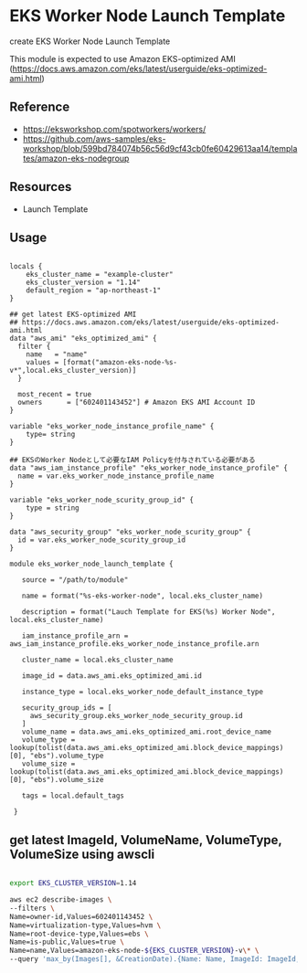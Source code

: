 # EKS Worker Node Launch Template

create EKS Worker Node Launch Template

This module is expected to use Amazon EKS-optimized AMI (https://docs.aws.amazon.com/eks/latest/userguide/eks-optimized-ami.html)

## Reference

- https://eksworkshop.com/spotworkers/workers/
- https://github.com/aws-samples/eks-workshop/blob/599bd784074b56c56d9cf43cb0fe60429613aa14/templates/amazon-eks-nodegroup

## Resources

- Launch Template

## Usage

```hcl-terraform

locals {
	eks_cluster_name = "example-cluster"
	eks_cluster_version = "1.14"
    default_region = "ap-northeast-1"
}

## get latest EKS-optimized AMI
## https://docs.aws.amazon.com/eks/latest/userguide/eks-optimized-ami.html
data "aws_ami" "eks_optimized_ami" {
  filter {
    name   = "name"
    values = [format("amazon-eks-node-%s-v*",local.eks_cluster_version)]
  }

  most_recent = true
  owners      = ["602401143452"] # Amazon EKS AMI Account ID
}

variable "eks_worker_node_instance_profile_name" {
	type= string
}

## EKSのWorker Nodeとして必要なIAM Policyを付与されている必要がある
data "aws_iam_instance_profile" "eks_worker_node_instance_profile" {
  name = var.eks_worker_node_instance_profile_name
}

variable "eks_worker_node_scurity_group_id" {
	type = string
}

data "aws_security_group" "eks_worker_node_scurity_group" {
  id = var.eks_worker_node_scurity_group_id
}

module eks_worker_node_launch_template {
 
   source = "/path/to/module"
 
   name = format("%s-eks-worker-node", local.eks_cluster_name)
 
   description = format("Lauch Template for EKS(%s) Worker Node", local.eks_cluster_name)
 
   iam_instance_profile_arn = aws_iam_instance_profile.eks_worker_node_instance_profile.arn
 
   cluster_name = local.eks_cluster_name
 
   image_id = data.aws_ami.eks_optimized_ami.id
 
   instance_type = local.eks_worker_node_default_instance_type
 
   security_group_ids = [
     aws_security_group.eks_worker_node_security_group.id
   ]
   volume_name = data.aws_ami.eks_optimized_ami.root_device_name
   volume_type = lookup(tolist(data.aws_ami.eks_optimized_ami.block_device_mappings)[0], "ebs").volume_type
   volume_size = lookup(tolist(data.aws_ami.eks_optimized_ami.block_device_mappings)[0], "ebs").volume_size
 
   tags = local.default_tags
 
 }

```

## get latest ImageId, VolumeName, VolumeType, VolumeSize using awscli

```bash

export EKS_CLUSTER_VERSION=1.14

aws ec2 describe-images \
--filters \
Name=owner-id,Values=602401143452 \
Name=virtualization-type,Values=hvm \
Name=root-device-type,Values=ebs \
Name=is-public,Values=true \
Name=name,Values=amazon-eks-node-${EKS_CLUSTER_VERSION}-v\* \
--query 'max_by(Images[], &CreationDate).{Name: Name, ImageId: ImageId, VolumeName: RootDeviceName,VolumeType:BlockDeviceMappings[0].Ebs.VolumeType,  VolumeSize: BlockDeviceMappings[0].Ebs.VolumeSize}'
```